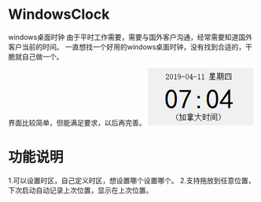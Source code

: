 # WindowsClock
windows桌面时钟 
由于平时工作需要，需要与国外客户沟通，经常需要知道国外客户当前的时间。
一直想找一个好用的windows桌面时钟，没有找到合适的，干脆就自己做一个。

界面比较简单，但能满足要求，以后再完善。
![界面](doc/demo1.png)


# 功能说明
1.可以设置时区，自己定义时区，想设置哪个设置哪个。
2.支持拖放到任意位置，下次启动自动记录上次位置，显示在上次位置。


